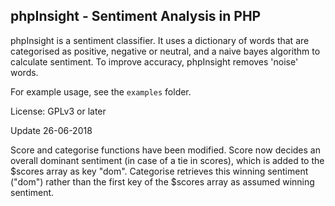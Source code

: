phpInsight - Sentiment Analysis in PHP
---------

phpInsight is a sentiment classifier. It uses a dictionary of words that are 
categorised as positive, negative or neutral, and a naive bayes algorithm to
calculate sentiment. To improve accuracy, phpInsight removes 'noise' words. 

For example usage, see the `examples` folder.

License: GPLv3 or later


Update 26-06-2018

Score and categorise functions have been modified.  Score now decides an overall dominant sentiment (in case of a tie in scores), which is added to the $scores array as key "dom".  Categorise retrieves this winning sentiment ("dom") rather than the first key of the $scores array as assumed winning sentiment.
